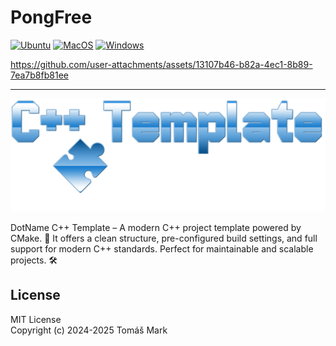 # PongFree

[![Ubuntu](https://github.com/tomasmark79/PongFree/actions/workflows/ubuntu.yml/badge.svg)](https://github.com/tomasmark79/PongFree/actions/workflows/ubuntu.yml)
[![MacOS](https://github.com/tomasmark79/PongFree/actions/workflows/macos.yml/badge.svg)](https://github.com/tomasmark79/PongFree/actions/workflows/macos.yml)
[![Windows](https://github.com/tomasmark79/PongFree/actions/workflows/windows.yml/badge.svg)](https://github.com/tomasmark79/PongFree/actions/workflows/windows.yml)  

https://github.com/user-attachments/assets/13107b46-b82a-4ec1-8b89-7ea7b8fb81ee

---

![alt text](assets/logo.png)

DotName C++ Template – A modern C++ project template powered by CMake. 🚀 It offers a clean structure, pre-configured build settings, and full support for modern C++ standards. Perfect for maintainable and scalable projects. 🛠️

## License

MIT License  
Copyright (c) 2024-2025 Tomáš Mark
